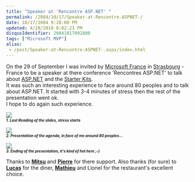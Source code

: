 ```yaml
---
title: "Speaker at 'Rencontre ASP.NET' "
permalink: /2004/10/17/Speaker-at-Rencontre-ASPNET-/
date: 10/17/2004 9:28:00 PM
updated: 4/28/2010 8:02:23 PM
disqusIdentifier: 20041017092800
tags: ["Microsoft MVP"]
alias:
 - /post/Speaker-at-Rencontre-ASPNET-.aspx/index.html
---
```

On the 29 of September I was invited by [Microsoft France](http://www.microsoft.com/france/) in [Strasbourg](http://www.strasbourg.fr/StrasbourgFr/GB) - France to be a speaker at there conference 'Rencontres ASP.NET' to talk about [ASP.NET](http://www.microsoft.com/france/asp.net/default.mspx) and the [Starter Kits](http://www.asp.net/Default.aspx?tabindex=8&tabid=47).<br>It was such an interesting experience to face around 80 peoples and to talk about ASP.NET. It started with 3-4 minutes of stress then the rest of the presentation went ok.<br>I hope to do again such experience.

![](http://perso.wanadoo.fr/laurent.kempe/images/2004.09.28%20001.jpg)<br><font size="1"><em><strong>1. Last Reading of the slides, stress starts</strong></em></font>
<!-- more -->

![](http://perso.wanadoo.fr/laurent.kempe/images/2004.09.28%20004.jpg)<br><font size="1"><em><strong>2. Presentation of the agenda, in face of me around 80 peoples...</strong></em></font>

![](http://perso.wanadoo.fr/laurent.kempe/images/2004.09.28%20005.jpg)<br><em><strong><font size="1">3. Ending of the presentation, it's kind of hot here ;-)</font></strong></em>

Thanks to [<strong>Mitsu</strong>](http://www.techheadbrothers.com/DesktopDefault.aspx?tabindex=5&tabid=19&id=10) and [<strong>Pierre</strong>](http://www.techheadbrothers.com/DesktopDefault.aspx?tabindex=5&tabid=19&id=7) for there support. Also thanks (for sure) to [<strong>Lucas</strong>](http://blogs.developpeur.org/malabar/) for the diner, <strong>[Mathieu](http://www.techheadbrothers.com/DesktopDefault.aspx?tabindex=5&tabid=19&id=3)</strong> and Lionel for the restaurant's excellent choice.
